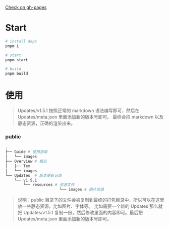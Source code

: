 [Check on gh-pages](https://prophetw.github.io/DocsUseMarkdown/#/home)

# Start
```bash
# install deps
pnpm i

# start 
pnpm start

# build
pnpm build
```

# 使用
> Updates/v1.5.1 按照正常的 markdown 语法编写即可，然后在 Updates/meta.json 里面添加新的版本号即可。
> 最终会把 markdown 以及静态资源，正确的渲染出来。



### public
```bash
.
├── Guide # 使用指南
│   └── images
├── Overview # 概览
│   ├── Tex 
│   └── images 
└── Updates  # 版本更新记录
    └── v1.5.1
        └── resources # 资源文件
						└── images # 图片资源

```

> 说明：public 目录下的文件会被复制到最终的打包目录中，所以可以在这里放一些静态资源，比如图片、字体等。
> 比如需要一个新的 Updates 那么就把 Updates/v1.5.1 复制一份，然后修改里面的内容即可。最后把 Updates/meta.json 里面添加新的版本号即可。
